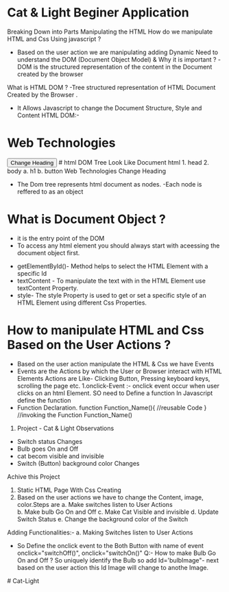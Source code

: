 # Cat & Light Beginer Application

Breaking Down into Parts
Manipulating the HTML
How do we manipulate HTML and Css Using javascript ?
- Based on the user action we are manipulating adding Dynamic
Need to understand the DOM (Document Object Model) & Why it is important ?
-DOM is the structured representation of the content in the Document created by the browser

What is HTML DOM ?
-Tree structured representation of HTML Document Created by the Browser .
- It Allows Javascript to change the Document Structure, Style and Content 
HTML DOM:- 
<!DOCTYPE html>
<html>
<head></head>
<body>

<h1>Web Technologies</h1>
<button> Change Heading</button>

</body>
</html>
# html DOM Tree Look Like
Document
html
1. head 2. body
        a. h1            b. button
        Web Technologies  Change Heading 

- The Dom tree  represents html document as nodes.
-Each node is reffered to as an object 

# What is Document Object ?
- it is the entry point of the DOM 
- To access any html element you should always start with aceessing the document object first.
* getElementById()- Method helps to select the HTML Element with a specific Id
* textContent -   To manipulate the text with in the HTML Element use textContent Property.
* style- The style Property is used to get or set a specific  style of an HTML Element using different Css Properties.

# How to manipulate HTML and Css Based on the User Actions ?
- Based on the user action manipulate the HTML & Css we have Events 
- Events are the Actions by which the User or Browser interact with HTML Elements
Actions are Like- Clicking Button, Pressing keyboard keys, scrolling the page etc.
1.onclick-Event :- onclick event occur when user clicks on an html Element.
SO need to Define a function
In Javascript define the function 
- Function Declaration.
function Function_Name(){
    //reusable Code
}
//invoking the Function
Function_Name()

1.  Project - Cat & Light Observations
- Switch status Changes
- Bulb goes On and Off
- cat becom visible and invisible
- Switch (Button) background color Changes

Achive this Project
1. Static HTML Page With Css Creating
2. Based on the user actions we have to change the Content, image, color.Steps are
a. Make switches listen to User Actions     
b. Make bulb Go On and Off
c. Make Cat Visible and invisible
d. Update Switch Status
e. Change the background color of the Switch


Adding Functionalities:-
a. Making Switches listen to User Actions
- So Define the onclick event to the Both Button with name of event onclick="switchOff()", onclick="switchOn()"
Q:- How to make Bulb Go On and Off ?
So uniquely identify the Bulb so add Id='bulbImage"- next based on the user action this Id Image will change to anothe Image.



#   C a t - L i g h t 
 
 